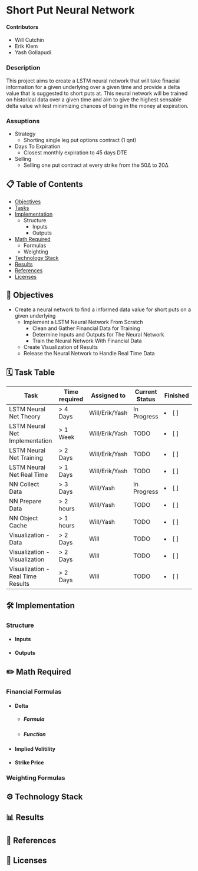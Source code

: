 # Short Put Neural Network #
#### Contributors
* Will Cutchin
* Erik Klem
* Yash Gollapudi

### Description


This project aims to create a LSTM neural network that will take finacial information for a given underlying over a given time and provide a delta value that is suggested to short puts at. This neural network will be trained on historical data over a given time and aim to give the highest sensable delta value whilest minimizing chances of being in the money at expiration.

### Assuptions
* Strategy
  * Shorting single leg put options contract (1 qnt)
* Days To Expiration 
  * Closest monthly expiration to 45 days DTE
* Selling
  * Selling one put contract at every strike from the 50Δ to 20Δ

## 📋 Table of Contents
   * [Objectives](#-objectives)
   * [Tasks](#-task-table)
   * [Implementation](#-implementation)
     * Structure
       * Inputs
       * Outputs  
   * [Math Required](#-math-required)
     * Formulas
     * Weighting
   * [Technology Stack](#-technology-stack)
   * [Results](#-results)
   * [References](#-references)
   * [Licenses](#-licenses)

## 📌 Objectives
* Create a neural network to find a informed data value for short puts on a given underlying
  * Implement a LSTM Neural Network From Scratch
    * Clean and Gather Financial Data for Training
    * Determine Inputs and Outputs for The Neural Network
    * Train the Neural Network With Financial Data
  * Create Visualization of Results
  * Release the Neural Network to Handle Real Time Data


## 🗓 Task Table
| Task           | Time required | Assigned to   | Current Status | Finished | 
|----------------|---------------|---------------|----------------|-----------|
| LSTM Neural Net Theory| > 4 Days       | Will/Erik/Yash   | In Progress   |   <li> [ ] </li>  |
| LSTM Neural Net Implementation| > 1 Week        | Will/Erik/Yash   | TODO  | <li> [ ] </li>     |
| LSTM Neural Net Training| > 2 Days      | Will/Erik/Yash   | TODO   | <li> [ ] </li>  |
| LSTM Neural Net Real Time| > 1 Days      | Will/Erik/Yash   | TODO   | <li> [ ] </li>  |
| NN Collect Data   | > 3 Days      | Will/Yash   | In Progress    |    <li> [ ] </li>     |
| NN Prepare Data   | > 2 hours     | Will/Yash   |   TODO         |    <li> [ ] </li>     |
| NN Object Cache   | > 1 hours     | Will/Yash   |   TODO         |    <li> [ ] </li>     |
| Visualization - Data   |  > 2 Days    | Will   |   TODO      |    <li> [ ] </li> |
| Visualization - Visualization   | > 2 Days     | Will   |   TODO      |    <li> [ ] </li> |
| Visualization - Real Time Results   | > 2 Days     | Will   |   TODO      |    <li> [ ] </li> |


## 🛠 Implementation
### Structure
* #### Inputs
* #### Outputs

## ✏️ Math Required
### Financial Formulas  
* #### Delta
  * ##### Formula
  * ##### Function
* #### Implied Volitility
* #### Strike Price
### Weighting Formulas

## ⚙ Technology Stack

## 📊 Results

## 🔗 References

## 📃 Licenses

